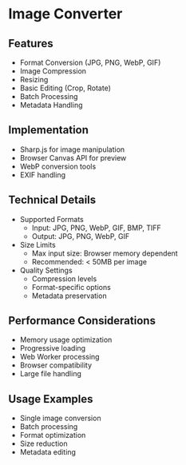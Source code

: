 # Image Converter

## Features
- Format Conversion (JPG, PNG, WebP, GIF)
- Image Compression
- Resizing
- Basic Editing (Crop, Rotate)
- Batch Processing
- Metadata Handling

## Implementation
- Sharp.js for image manipulation
- Browser Canvas API for preview
- WebP conversion tools
- EXIF handling

## Technical Details
- Supported Formats
  - Input: JPG, PNG, WebP, GIF, BMP, TIFF
  - Output: JPG, PNG, WebP, GIF
- Size Limits
  - Max input size: Browser memory dependent
  - Recommended: < 50MB per image
- Quality Settings
  - Compression levels
  - Format-specific options
  - Metadata preservation

## Performance Considerations
- Memory usage optimization
- Progressive loading
- Web Worker processing
- Browser compatibility
- Large file handling

## Usage Examples
- Single image conversion
- Batch processing
- Format optimization
- Size reduction
- Metadata editing 